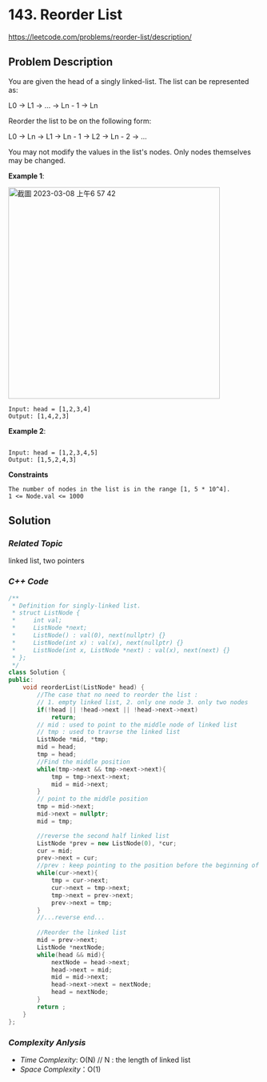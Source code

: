 # 143. Reorder List
https://leetcode.com/problems/reorder-list/description/


## Problem Description

You are given the head of a singly linked-list. The list can be represented as:

L0 → L1 → … → Ln - 1 → Ln

Reorder the list to be on the following form:

L0 → Ln → L1 → Ln - 1 → L2 → Ln - 2 → …

You may not modify the values in the list's nodes. Only nodes themselves may be changed.



**Example 1**:

<img width="423" alt="截圖 2023-03-08 上午6 57 42" src="https://user-images.githubusercontent.com/18256877/223573403-08e5c5d3-6c4e-4353-ba0e-4d50db25b331.png">

```
Input: head = [1,2,3,4]
Output: [1,4,2,3]
```
**Example 2**:

```<img width="543" alt="截圖 2023-03-08 上午6 57 52" src="https://user-images.githubusercontent.com/18256877/223573423-909f4be4-eeff-4141-9a2a-d4162da3a5a3.png">

Input: head = [1,2,3,4,5]
Output: [1,5,2,4,3]
```

**Constraints**
```
The number of nodes in the list is in the range [1, 5 * 10^4].
1 <= Node.val <= 1000
```

## Solution

### _Related Topic_
   linked list, two pointers

### _C++ Code_
```cpp
/**
 * Definition for singly-linked list.
 * struct ListNode {
 *     int val;
 *     ListNode *next;
 *     ListNode() : val(0), next(nullptr) {}
 *     ListNode(int x) : val(x), next(nullptr) {}
 *     ListNode(int x, ListNode *next) : val(x), next(next) {}
 * };
 */
class Solution {
public:
    void reorderList(ListNode* head) {
        //The case that no need to reorder the list :
        // 1. empty linked list, 2. only one node 3. only two nodes
        if(!head || !head->next || !head->next->next)
            return;
        // mid : used to point to the middle node of linked list
        // tmp : used to travrse the linked list
        ListNode *mid, *tmp;
        mid = head;
        tmp = head;
        //Find the middle position
        while(tmp->next && tmp->next->next){
            tmp = tmp->next->next;
            mid = mid->next;
        }
        // point to the middle position
        tmp = mid->next;
        mid->next = nullptr;
        mid = tmp;

        //reverse the second half linked list
        ListNode *prev = new ListNode(0), *cur;
        cur = mid;
        prev->next = cur;
        //prev : keep pointing to the position before the beginning of second half linked list
        while(cur->next){
            tmp = cur->next;
            cur->next = tmp->next;
            tmp->next = prev->next;
            prev->next = tmp;
        }
        //...reverse end...
        
        //Reorder the linked list
        mid = prev->next;
        ListNode *nextNode;
        while(head && mid){
            nextNode = head->next;
            head->next = mid;
            mid = mid->next;
            head->next->next = nextNode;
            head = nextNode;
        }
        return ;
    }
};
```

### _Complexity Anlysis_
- _Time Complexity_: O(N)  // N : the length of linked list
- _Space Complexity_：O(1)
